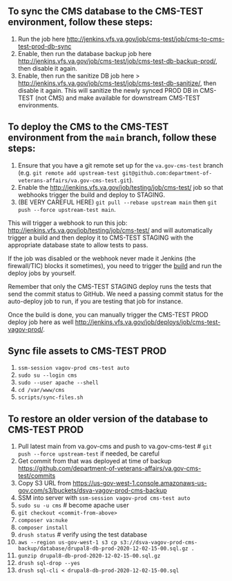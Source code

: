 ## To sync the CMS database to the CMS-TEST environment, follow these steps:
1. Run the job here http://jenkins.vfs.va.gov/job/cms-test/job/cms-to-cms-test-prod-db-sync
1. Enable, then run the database backup job here http://jenkins.vfs.va.gov/job/cms-test/job/cms-test-db-backup-prod/, then disable it again.
1. Enable, then run the sanitize DB job here > http://jenkins.vfs.va.gov/job/cms-test/job/cms-test-db-sanitize/, then disable it again. This will sanitize the newly synced PROD DB in CMS-TEST (not CMS) and make available for downstream CMS-TEST environments.

## To deploy the CMS to the CMS-TEST environment from the `main` branch, follow these steps:
1. Ensure that you have a git remote set up for the `va.gov-cms-test` branch (e.g. `git remote add upstream-test git@github.com:department-of-veterans-affairs/va.gov-cms-test.git`).
1. Enable the http://jenkins.vfs.va.gov/job/testing/job/cms-test/ job so that webhooks trigger the build and deploy to STAGING.
1. (BE VERY CAREFUL HERE) `git pull --rebase upstream main` then  `git push --force upstream-test main`.

This will trigger a webhook to run this job: http://jenkins.vfs.va.gov/job/testing/job/cms-test/ and will automatically trigger a build and then deploy it to CMS-TEST STAGING with the appropriate database state to allow tests to pass. 

If the job was disabled or the webhook never made it Jenkins (the firewall/TIC) blocks it sometimes), you need to trigger the [build](http://jenkins.vfs.va.gov/job/builds/job/cms-test/) and run the deploy jobs by yourself. 

Remember that only the CMS-TEST STAGING deploy runs the tests that send the commit status to GitHub. We need a passing commit status for the auto-deploy job to run, if you are testing that job for instance. 

Once the build is done, you can manually trigger the CMS-TEST PROD deploy job here as well http://jenkins.vfs.va.gov/job/deploys/job/cms-test-vagov-prod/.

## Sync file assets to CMS-TEST PROD
1. `ssm-session vagov-prod cms-test auto`
1. `sudo su --login cms` 
2. `sudo --user apache --shell`
3. `cd /var/www/cms`
4. `scripts/sync-files.sh`

## To restore an older version of the database to CMS-TEST PROD
1. Pull latest main from va.gov-cms and push to va.gov-cms-test # `git push --force upstream-test` if needed, be careful
1. Get commit from that was deployed at time of backup https://github.com/department-of-veterans-affairs/va.gov-cms-test/commits
1. Copy S3 URL from https://us-gov-west-1.console.amazonaws-us-gov.com/s3/buckets/dsva-vagov-prod-cms-backup
1. SSM into server with `ssm-session vagov-prod cms-test auto`
1. `sudo su -u cms` # become apache user
1. `git checkout <commit-from-above>`
1. `composer va:nuke`
1. `composer install`
1. `drush status` # verify using the test database
1. `aws --region us-gov-west-1 s3 cp s3://dsva-vagov-prod-cms-backup/database/drupal8-db-prod-2020-12-02-15-00.sql.gz . `
1. `gunzip drupal8-db-prod-2020-12-02-15-00.sql.gz`
1. `drush sql-drop --yes`
1. `drush sql-cli < drupal8-db-prod-2020-12-02-15-00.sql`
